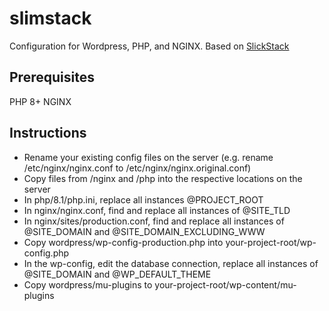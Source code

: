 # slimstack

Configuration for Wordpress, PHP, and NGINX. Based on [SlickStack](https://github.com/littlebizzy/slickstack)

## Prerequisites

PHP 8+
NGINX

## Instructions

- Rename your existing config files on the server (e.g. rename /etc/nginx/nginx.conf to /etc/nginx/nginx.original.conf)
- Copy files from /nginx and /php into the respective locations on the server
- In php/8.1/php.ini, replace all instances @PROJECT_ROOT
- In nginx/nginx.conf, find and replace all instances of @SITE_TLD
- In nginx/sites/production.conf, find and replace all instances of @SITE_DOMAIN and @SITE_DOMAIN_EXCLUDING_WWW
- Copy wordpress/wp-config-production.php into your-project-root/wp-config.php
- In the wp-config, edit the database connection, replace all instances of @SITE_DOMAIN and @WP_DEFAULT_THEME
- Copy wordpress/mu-plugins to your-project-root/wp-content/mu-plugins